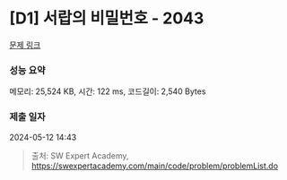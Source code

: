 # [D1] 서랍의 비밀번호 - 2043 

[문제 링크](https://swexpertacademy.com/main/code/problem/problemDetail.do?contestProbId=AV5QJ_8KAx8DFAUq) 

### 성능 요약

메모리: 25,524 KB, 시간: 122 ms, 코드길이: 2,540 Bytes

### 제출 일자

2024-05-12 14:43



> 출처: SW Expert Academy, https://swexpertacademy.com/main/code/problem/problemList.do